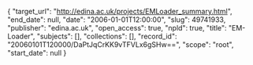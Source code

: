 {
  "target_url": "http://edina.ac.uk/projects/EMLoader_summary.html", 
  "end_date": null, 
  "date": "2006-01-01T12:00:00", 
  "slug": 49741933, 
  "publisher": "edina.ac.uk", 
  "open_access": true, 
  "npld": true, 
  "title": "EM-Loader", 
  "subjects": [], 
  "collections": [], 
  "record_id": "20060101T120000/DaPtJqCrKK9vTFVLx6gSHw==", 
  "scope": "root", 
  "start_date": null
}

